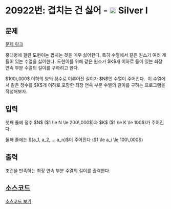 # 20922번: 겹치는 건 싫어 - <img src="https://static.solved.ac/tier_small/10.svg" style="height:20px" /> Silver I

<!-- performance -->

<!-- 문제 제출 후 깃허브에 푸시를 했을 때 제출한 코드의 성능이 입력될 공간입니다.-->

<!-- end -->

## 문제

[문제 링크](https://boj.kr/20922)

<p>홍대병에 걸린 도현이는 겹치는 것을 매우&nbsp;싫어한다. 특히 수열에서 같은 원소가 여러 개 들어 있는 수열을 싫어한다. 도현이를 위해 같은 원소가 $K$개 이하로 들어 있는&nbsp;최장 연속 부분 수열의 길이를 구하려고 한다.</p>

<p>$100\,000$&nbsp;이하의 양의 정수로 이루어진 길이가 $N$인 수열이 주어진다.&nbsp; 이 수열에서 같은 정수를 $K$개 이하로 포함한 최장 연속 부분 수열의 길이를 구하는 프로그램을 작성해보자.</p>

## 입력

<p>첫째 줄에 정수 $N$&nbsp;($1 \le&nbsp;N&nbsp;\le&nbsp;200\,000$)과 $K$&nbsp;($1 \le&nbsp;K&nbsp;\le&nbsp;100$)가 주어진다.</p>

<p>둘째 줄에는 ${a_1, a_2, ... a_n}$이 주어진다&nbsp;($1 \le&nbsp;a_i&nbsp;\le 100\,000$)</p>

## 출력

<p>조건을 만족하는 최장 연속 부분 수열의 길이를 출력한다.</p>

## 소스코드

[소스코드 보기](Main.java)